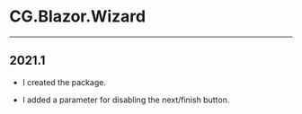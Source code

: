 # CG.Blazor.Wizard
---

## 2021.1

* I created the package.

* I added a parameter for disabling the next/finish button.
